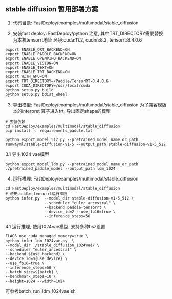 ## stable diffusion 暂用部署方案
1. 代码目录: FastDeploy/examples/multimodal/stable_diffusion

2. 安装fast deploy: FastDeploy/python
注意, 其中TRT_DIRECTORY需要替换为本机tensorrt地址
环境:cuda:11.2, cudnn:8.2, tensorrt:8.4.0.6

```
export ENABLE_ORT_BACKEND=ON
export ENABLE_PADDLE_BACKEND=ON
export ENABLE_OPENVINO_BACKEND=ON
export ENABLE_VISION=ON
export ENABLE_TEXT=ON
export ENABLE_TRT_BACKEND=ON
export WITH_GPU=ON
export TRT_DIRECTORY=/Paddle/TensorRT-8.4.0.6
export CUDA_DIRECTORY=/usr/local/cuda
python setup.py build
python setup.py bdist_wheel
```

3. 导出模型: FastDeploy/examples/multimodal/stable_diffusion
为了兼容现版本的interpret 算子进入trt, 导出固定shape的模型

```
# 安装依赖
cd FastDeploy/examples/multimodal/stable_diffusion
pip install -r requirements_paddle.txt

python export_model_512.py --pretrained_model_name_or_path runwayml/stable-diffusion-v1-5 --output_path stable-diffusion-v1-5_512
```

3.1 导出1024 vae模型
```
python export_model_ldm.py --pretrained_model_name_or_path ./pretrained_paddle_model --output_path ldm_1024
```

4. 运行推理: FastDeploy/examples/multimodal/stable_diffusion

```
cd FastDeploy/examples/multimodal/stable_diffusion
# 使用paddle-tensorrt运行推理
python infer.py  --model_dir stable-diffusion-v1-5_512 \
                 --scheduler "euler_ancestral" \
                 --backend paddle-tensorrt \
                 --device_id=2 --use_fp16=true \
                 --inference_steps=50
```

4.1 运行推理, 使用1024vae模型, 支持多种bsz设置

```
FLAGS_use_cuda_managed_memory=true \
python infer_ldm-1024vae.py  \
--model_dir ./stable_diffusion_1024vae/ \
--scheduler "euler_ancestral" \
--backend ${use_backend} \
--device_id=${use_device} \
--use_fp16=true \
--inference_steps=50 \
--batch_size=${batch} \
--benchmark_steps=10 \
--height=1024 --width=1024
```
可参考batch_run_ldm_1024vae.sh